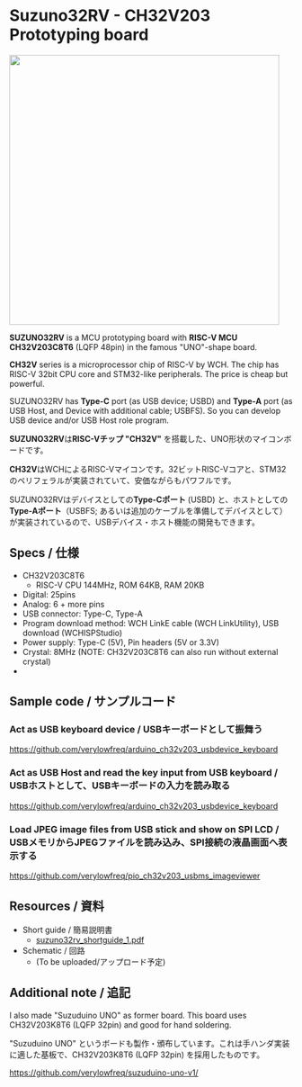 # Suzuno32RV - CH32V203 Prototyping board

<img src="https://github.com/verylowfreq/board_suzuno32rv/assets/60875431/f60dd19a-8617-4681-9ba2-af1d0fa96077" width="480">

**SUZUNO32RV** is a MCU prototyping board with **RISC-V MCU CH32V203C8T6** (LQFP 48pin) in the famous "UNO"-shape board.

**CH32V** series is a microprocessor chip of RISC-V by WCH. The chip has RISC-V 32bit CPU core and STM32-like peripherals. The price is cheap but powerful.

SUZUNO32RV has **Type-C** port (as USB device; USBD) and **Type-A** port (as USB Host, and Device with additional cable; USBFS). So you can develop USB device and/or USB Host role program.

**SUZUNO32RV**は**RISC-Vチップ "CH32V"** を搭載した、UNO形状のマイコンボードです。

**CH32V**はWCHによるRISC-Vマイコンです。32ビットRISC-Vコアと、STM32のペリフェラルが実装されていて、安価ながらもパワフルです。

SUZUNO32RVはデバイスとしての**Type-Cポート** (USBD) と、ホストとしての**Type-Aポート**（USBFS; あるいは追加のケーブルを準備してデバイスとして）が実装されているので、USBデバイス・ホスト機能の開発もできます。

## Specs / 仕様

 - CH32V203C8T6
   - RISC-V CPU 144MHz, ROM 64KB, RAM 20KB
 - Digital: 25pins
 - Analog: 6 + more pins
 - USB connector: Type-C, Type-A
 - Program download method: WCH LinkE cable (WCH LinkUtility), USB download (WCHISPStudio)
 - Power supply: Type-C (5V), Pin headers (5V or 3.3V)
 - Crystal: 8MHz (NOTE: CH32V203C8T6 can also run without external crystal)
 - 

## Sample code / サンプルコード

### Act as USB keyboard device / USBキーボードとして振舞う

https://github.com/verylowfreq/arduino_ch32v203_usbdevice_keyboard

### Act as USB Host and read the key input from USB keyboard / USBホストとして、USBキーボードの入力を読み取る

https://github.com/verylowfreq/arduino_ch32v203_usbdevice_keyboard

### Load JPEG image files from USB stick and show on SPI LCD / USBメモリからJPEGファイルを読み込み、SPI接続の液晶画面へ表示する

https://github.com/verylowfreq/pio_ch32v203_usbms_imageviewer

## Resources / 資料

 - Short guide / 簡易説明書
   - [suzuno32rv_shortguide_1.pdf](https://github.com/verylowfreq/board_suzuno32rv/blob/main/suzuno32rv_shortguide_1.pdf)
 - Schematic / 回路
   - (To be uploaded/アップロード予定)

## Additional note / 追記

I also made "Suzuduino UNO" as former board. This board uses CH32V203K8T6 (LQFP 32pin) and good for hand soldering.

"Suzuduino UNO" というボードも製作・頒布しています。これは手ハンダ実装に適した基板で、CH32V203K8T6 (LQFP 32pin) を採用したものです。

https://github.com/verylowfreq/suzuduino-uno-v1/
